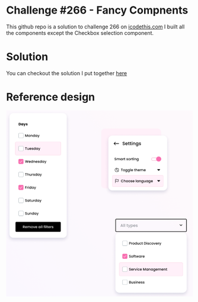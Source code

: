 # Challenge #266 - Fancy Compnents

This github repo is a solution to challenge 266 on [icodethis.com][challenge]
I built all the components except the Checkbox selection component.

# Solution
You can checkout the solution I put together [here](https://sourman.github.io/fancy-components)

# Reference design
![Reference design from icodethis.com challenge 266][ref-img]


[challenge]: https://icodethis.com/editor?challengeId=266
[ref-img]: challengeId=266.png